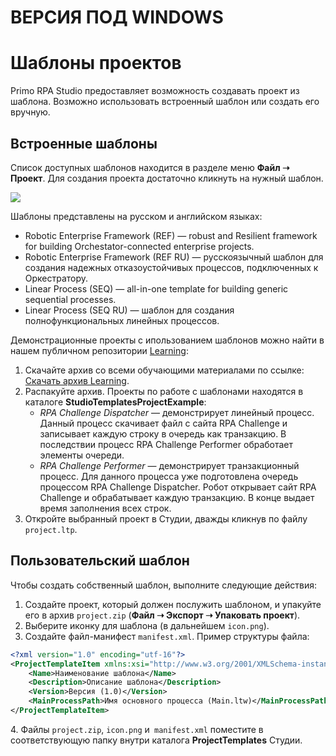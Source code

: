 # ВЕРСИЯ ПОД WINDOWS

# Шаблоны проектов

Primo RPA Studio предоставляет возможность создавать проект из шаблона. Возможно использовать встроенный шаблон или создать его вручную.

## Встроенные шаблоны

Список доступных шаблонов находится в разделе меню **Файл ➝ Проект**. Для создания проекта достаточно кликнуть на нужный шаблон.

![](<../../.gitbook/assets1/project-templates-list.png>)

Шаблоны представлены на русском и английском языках:
* Robotic Enterprise Framework (REF) — robust and Resilient framework for building Orchestator-connected enterprise projects.
* Robotic Enterprise Framework (REF RU) — русскоязычный шаблон для создания надежных отказоустойчивых процессов, подключенных к Оркестратору.
* Linear Process (SEQ) — all-in-one template for building generic sequential processes.
* Linear Process (SEQ RU) — шаблон для создания полнофункциональных линейных процессов.

Демонстрационные проекты с ипользованием шаблонов можно найти в нашем публичном репозитории [Learning](https://github.com/PrimoRPA/Learning/tree/master):
1. Скачайте архив со всеми обучающими материалами по ссылке: [Скачать архив Learning](https://github.com/PrimoRPA/Learning/archive/refs/heads/master.zip).
2. Распакуйте архив. Проекты по работе с шаблонами находятся в каталоге **StudioTemplatesProjectExample**:
   * *RPA Challenge Dispatcher* — демонстрирует линейный процесс. Данный процесс скачивает файл с сайта RPA Challenge и записывает каждую строку в очередь как транзакцию. В последствии процесс RPA Challenge Performer обработает элементы очереди.
   * *RPA Challenge Performer* — демонстрирует транзакционный процесс. Для данного процесса уже подготовлена очередь процессом RPA Challenge Dispatcher. Робот открывает сайт RPA Challenge и обрабатывает каждую транзакцию. В конце выдает время заполнения всех строк.
3. Откройте выбранный проект в Студии, дважды кликнув по файлу `project.ltp`.


## Пользовательский шаблон

Чтобы создать собственный шаблон, выполните следующие действия:

1. Создайте проект, который должен послужить шаблоном, и упакуйте его в архив `project.zip` (**Файл ➝ Экспорт ➝ Упаковать проект**).
2. Выберите иконку для шаблона (в дальнейшем `icon.png`).
3. Создайте файл-манифест `manifest.xml`. Пример структуры файла:

```xml
<?xml version="1.0" encoding="utf-16"?>
<ProjectTemplateItem xmlns:xsi="http://www.w3.org/2001/XMLSchema-instance" xmlns:xsd="http://www.w3.org/2001/XMLSchema">
    <Name>Наименование шаблона</Name>
    <Description>Описание шаблона</Description>
    <Version>Версия (1.0)</Version>
    <MainProcessPath>Имя основного процесса (Main.ltw)</MainProcessPath>
</ProjectTemplateItem>
```

4\.  Файлы `project.zip`, `icon.png` и` manifest.xml` поместите в соответствующую папку внутри каталога **ProjectTemplates** Студии.
